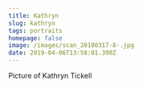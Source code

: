 ```yaml
---
title: Kathryn
slug: kathryn
tags: portraits
homepage: false
image: /images/scan_20180317-8-.jpg
date: 2019-04-06T13:58:01.390Z
---
```

Picture of Kathryn Tickell

